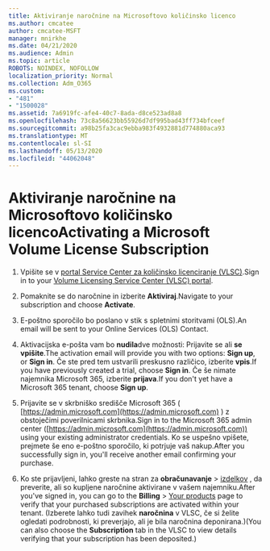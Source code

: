 ```yaml
---
title: Aktiviranje naročnine na Microsoftovo količinsko licenco
ms.author: cmcatee
author: cmcatee-MSFT
manager: mnirkhe
ms.date: 04/21/2020
ms.audience: Admin
ms.topic: article
ROBOTS: NOINDEX, NOFOLLOW
localization_priority: Normal
ms.collection: Adm_O365
ms.custom:
- "481"
- "1500028"
ms.assetid: 7a6919fc-afe4-40c7-8ada-d8ce523ad8a8
ms.openlocfilehash: 73c8a56623bb55926d7df995bad43ff734bfceef
ms.sourcegitcommit: a98b25fa3cac9ebba983f4932881d774880aca93
ms.translationtype: MT
ms.contentlocale: sl-SI
ms.lasthandoff: 05/13/2020
ms.locfileid: "44062048"
---
```

# <a name="activating-a-microsoft-volume-license-subscription"></a><span data-ttu-id="5c7a2-102">Aktiviranje naročnine na Microsoftovo količinsko licenco</span><span class="sxs-lookup"><span data-stu-id="5c7a2-102">Activating a Microsoft Volume License Subscription</span></span>

1. <span data-ttu-id="5c7a2-103">Vpišite se v [portal Service Center za količinsko licenciranje (VLSC)](https://go.microsoft.com/fwlink/p/?LinkId=329762).</span><span class="sxs-lookup"><span data-stu-id="5c7a2-103">Sign in to your [Volume Licensing Service Center (VLSC) portal](https://go.microsoft.com/fwlink/p/?LinkId=329762).</span></span>

2. <span data-ttu-id="5c7a2-104">Pomaknite se do naročnine in izberite **Aktiviraj**.</span><span class="sxs-lookup"><span data-stu-id="5c7a2-104">Navigate to your subscription and choose **Activate**.</span></span>

3. <span data-ttu-id="5c7a2-105">E-poštno sporočilo bo poslano v stik s spletnimi storitvami (OLS).</span><span class="sxs-lookup"><span data-stu-id="5c7a2-105">An email will be sent to your Online Services (OLS) Contact.</span></span>

4. <span data-ttu-id="5c7a2-106">Aktivacijska e-pošta vam bo **nudila**dve možnosti: Prijavite se ali **se vpišite**.</span><span class="sxs-lookup"><span data-stu-id="5c7a2-106">The activation email will provide you with two options: **Sign up**, or **Sign in**.</span></span> <span data-ttu-id="5c7a2-107">Če ste pred tem ustvarili preskusno različico, izberite **vpis**.</span><span class="sxs-lookup"><span data-stu-id="5c7a2-107">If you have previously created a trial, choose **Sign in**.</span></span> <span data-ttu-id="5c7a2-108">Če še nimate najemnika Microsoft 365, izberite **prijava**.</span><span class="sxs-lookup"><span data-stu-id="5c7a2-108">If you don't yet have a Microsoft 365 tenant, choose **Sign up**.</span></span>

5. <span data-ttu-id="5c7a2-109">Prijavite se v skrbniško središče Microsoft 365 ( [https://admin.microsoft.com](https://admin.microsoft.com) ) z obstoječimi poverilnicami skrbnika.</span><span class="sxs-lookup"><span data-stu-id="5c7a2-109">Sign in to the Microsoft 365 admin center ([https://admin.microsoft.com](https://admin.microsoft.com)) using your existing administrator credentials.</span></span> <span data-ttu-id="5c7a2-110">Ko se uspešno vpišete, prejmete še eno e-poštno sporočilo, ki potrjuje vaš nakup.</span><span class="sxs-lookup"><span data-stu-id="5c7a2-110">After you successfully sign in, you'll receive another email confirming your purchase.</span></span>

6. <span data-ttu-id="5c7a2-111">Ko ste prijavljeni, lahko greste na stran za **obračunavanje** \> [izdelkov](https://go.microsoft.com/fwlink/p/?linkid=842054) , da preverite, ali so kupljene naročnine aktivirane v vašem najemniku.</span><span class="sxs-lookup"><span data-stu-id="5c7a2-111">After you've signed in, you can go to the **Billing** \> [Your products](https://go.microsoft.com/fwlink/p/?linkid=842054) page to verify that your purchased subscriptions are activated within your tenant.</span></span> <span data-ttu-id="5c7a2-112">(Izberete lahko tudi zavihek **naročnina** v VLSC, če si želite ogledati podrobnosti, ki preverjajo, ali je bila naročnina deponirana.)</span><span class="sxs-lookup"><span data-stu-id="5c7a2-112">(You can also choose the **Subscription** tab in the VLSC to view details verifying that your subscription has been deposited.)</span></span>
